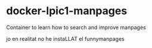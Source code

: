 # docker-lpic1-manpages
Container to learn how to search and improve manpages

jo en realitat no he instaLLAT el funnymanpages
